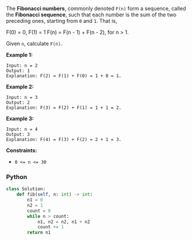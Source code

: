 The  **Fibonacci numbers**, commonly denoted  `F(n)`  form a sequence, called the  **Fibonacci sequence**, such that each number is the sum of the two preceding ones, starting from  `0`  and  `1`. That is,

F(0) = 0, F(1) = 1
F(n) = F(n - 1) + F(n - 2), for n > 1.

Given  `n`, calculate  `F(n)`.

**Example 1:**
```
Input: n = 2
Output: 1
Explanation: F(2) = F(1) + F(0) = 1 + 0 = 1.
```

**Example 2:**
```
Input: n = 3
Output: 2
Explanation: F(3) = F(2) + F(1) = 1 + 1 = 2.
```

**Example 3:**
```
Input: n = 4
Output: 3
Explanation: F(4) = F(3) + F(2) = 2 + 1 = 3.
```

**Constraints:**

-   `0 <= n <= 30`


### Python
```python
class Solution:
    def fib(self, n: int) -> int:
        n1 = 0
        n2 = 1
        count = 0
        while n > count:
            n1, n2 = n2, n1 + n2
            count += 1
        return n1
```